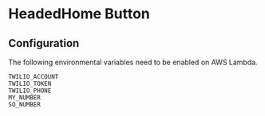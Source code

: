 # HeadedHome Button

## Configuration

The following environmental variables need to be enabled on AWS Lambda.

```
TWILIO_ACCOUNT
TWILIO_TOKEN
TWILIO_PHONE
MY_NUMBER
SO_NUMBER
```
